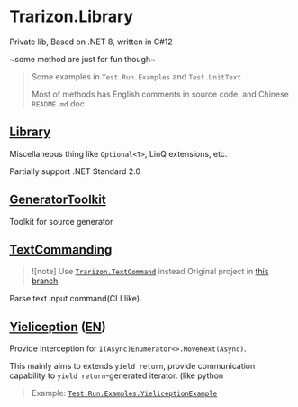 # Trarizon.Library

Private lib, Based on .NET 8, written in C#12

~some method are just for fun though~

> Some examples in `Test.Run.Examples` and `Test.UnitText`
>
> Most of methods has English comments in source code,
> and Chinese `README.md` doc

## [Library](./Trarizon.Library/README.md)

Miscellaneous thing like `Optional<T>`, LinQ extensions, etc. 

Partially support .NET Standard 2.0

## [GeneratorToolkit](./Trarizon.Library.GeneratorToolkit/README.md)

Toolkit for source generator

## [TextCommanding](./Trarizon.TextCommanding/README.md)

> ![note]
> Use [`Trarizon.TextCommand`](https://github.com/Trarizon/Trarizon.TextCommand) instead
> Original project in [this branch](https://github.com/Trarizon/Trarizon.Library/tree/archive_textcommanding/Trarizon.TextCommanding)

Parse text input command(CLI like).

## [Yieliception](./Trarizon.Yieliception/README.md) ([EN](./Trarizon.Yieliception/README.en.md))

Provide interception for `I(Async)Enumerator<>.MoveNext(Async)`. 

This mainly aims to extends `yield return`, provide communication capability to
`yield return`-generated iterator. (like python

> Example: [`Test.Run.Examples.YieliceptionExample`](./Trarizon.Test.Run/Examples/YieliceptionExample.cs)
